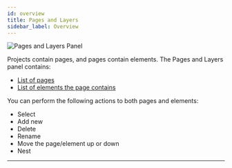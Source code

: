 ```yaml
---
id: overview
title: Pages and Layers
sidebar_label: Overview
---
```


![Pages and Layers Panel](/scr/pages-and-layers-general.png)

Projects contain pages, and pages contain elements. The Pages and Layers panel contains:

-   [List of pages](/interface/left-panels/pages-and-layers/pages)
-   [List of elements the page contains](/interface/left-panels/pages-and-layers/layers)

You can perform the following actions to both pages and elements:

-   Select
-   Add new
-   Delete
-   Rename
-   Move the page/element up or down
-   Nest

---
